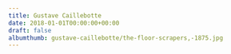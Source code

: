 ```yaml
---
title: Gustave Caillebotte
date: 2018-01-01T00:00:00+00:00
draft: false
albumthumb: gustave-caillebotte/the-floor-scrapers,-1875.jpg
---
```

